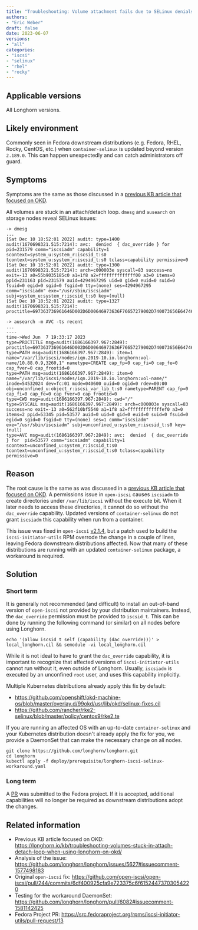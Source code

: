 ```yaml
---
title: "Troubleshooting: Volume attachment fails due to SELinux denials in Fedora downstream distributions"
authors:
- "Eric Weber"
draft: false
date: 2023-06-07
versions:
- "all"
categories:
- "iscsi"
- "selinux"
- "rhel"
- "rocky"
---
```


## Applicable versions
All Longhorn versions.

## Likely environment
Commonly seen in Fedora downstream distributions (e.g. Fedora, RHEL, Rocky, CentOS, etc.) when `container-selinux` is
updated beyond version `2.189.0`. This can happen unexpectedly and can catch administrators off guard.

## Symptoms
Symptoms are the same as those discussed in a [previous KB article that focused on
OKD](../troubleshooting-volumes-stuck-in-attach-detach-loop-when-using-longhorn-on-okd/).

All volumes are stuck in an attach/detach loop. `dmesg` and `ausearch` on storage nodes reveal SELinux issues:
```
-> dmesg
...
[Sat Dec 10 18:52:01 2022] audit: type=1400 audit(1670698321.515:7214): avc:  denied  { dac_override } for  pid=231579 comm="iscsiadm" capability=1  scontext=system_u:system_r:iscsid_t:s0 tcontext=system_u:system_r:iscsid_t:s0 tclass=capability permissive=0
[Sat Dec 10 18:52:01 2022] audit: type=1300 audit(1670698321.515:7214): arch=c000003e syscall=83 success=no exit=-13 a0=55b9035185c0 a1=1f8 a2=ffffffffffffff00 a3=0 items=0 ppid=231163 pid=231579 auid=4294967295 uid=0 gid=0 euid=0 suid=0 fsuid=0 egid=0 sgid=0 fsgid=0 tty=(none) ses=4294967295 comm="iscsiadm" exe="/usr/sbin/iscsiadm" subj=system_u:system_r:iscsid_t:s0 key=(null)
[Sat Dec 10 18:52:01 2022] audit: type=1327 audit(1670698321.515:7214): proctitle=697363736961646D002D6D00646973636F76657279002D740073656E6474617267657473002D700031302E3133312E312E31363

-> ausearch -m AVC -ts recent
...
----
time->Wed Jun  7 19:33:17 2023
type=PROCTITLE msg=audit(1686166397.967:2849): proctitle=697363736961646D002D6D00646973636F76657279002D740073656E6474617267657473002D700031302E38382E302E39
type=PATH msg=audit(1686166397.967:2849): item=1 name="/var/lib/iscsi/nodes/iqn.2019-10.io.longhorn:vol-name/10.88.0.9,3260,1" nametype=CREATE cap_fp=0 cap_fi=0 cap_fe=0 cap_fver=0 cap_frootid=0
type=PATH msg=audit(1686166397.967:2849): item=0 name="/var/lib/iscsi/nodes/iqn.2019-10.io.longhorn:vol-name/" inode=54532024 dev=fc:01 mode=040600 ouid=0 ogid=0 rdev=00:00 obj=unconfined_u:object_r:iscsi_var_lib_t:s0 nametype=PARENT cap_fp=0 cap_fi=0 cap_fe=0 cap_fver=0 cap_frootid=0
type=CWD msg=audit(1686166397.967:2849): cwd="/"
type=SYSCALL msg=audit(1686166397.967:2849): arch=c000003e syscall=83 success=no exit=-13 a0=562f10bf5540 a1=1f8 a2=fffffffffffffef0 a3=0 items=2 ppid=53345 pid=53577 auid=0 uid=0 gid=0 euid=0 suid=0 fsuid=0 egid=0 sgid=0 fsgid=0 tty=(none) ses=1 comm="iscsiadm" exe="/usr/sbin/iscsiadm" subj=unconfined_u:system_r:iscsid_t:s0 key=(null)
type=AVC msg=audit(1686166397.967:2849): avc:  denied  { dac_override } for  pid=53577 comm="iscsiadm" capability=1  scontext=unconfined_u:system_r:iscsid_t:s0 tcontext=unconfined_u:system_r:iscsid_t:s0 tclass=capability permissive=0
```

## Reason

The root cause is the same as was discussed in a [previous KB article that focused on
OKD](../troubleshooting-volumes-stuck-in-attach-detach-loop-when-using-longhorn-on-okd/). A permissions issue in
`open-iscsi` causes `iscsiadm` to create directories under `/var/lib/iscsi` without the execute bit. When it later
needs to access these directories, it cannot do so without the `dac_override` capability. Updated versions of
`container-selinux` do not grant `iscsiadm` this capability when run from a container.

This issue was fixed in `open-iscsi`
[v2.1.4](https://github.com/open-iscsi/open-iscsi/pull/244/commits/6df400925cfa9e723375c6f61524473703054220), but a
patch used to build the `iscsi-initiator-utils` RPM overrode the change in a couple of lines, leaving Fedora
downstream distributions affected. Now that many of these distributions are running with an updated `container-selinux`
package, a workaround is required.


## Solution

### Short term

It is generally not recommended (and difficult) to install an out-of-band version of `open-iscsi` not provided by your
distribution maintainers. Instead, the `dac_override` permission must be provided to `iscsid_t`. This can be done by
running the following command (or similar) on all nodes before using Longhorn.

```
echo '(allow iscsid_t self (capability (dac_override)))' > local_longhorn.cil && semodule -vi local_longhorn.cil
```

While it is not ideal to have to grant the `dac_override` capability, it is important to recognize that affected
versions of `iscsi-initiator-utils` cannot run without it, even outside of Longhorn. Usually, `iscsiadm` is executed
by an unconfined `root` user, and uses this capability implicitly.

Multiple Kubernetes distributions already apply this fix by default:
- https://github.com/openshift/okd-machine-os/blob/master/overlay.d/99okd/usr/lib/okd/selinux-fixes.cil
- https://github.com/rancher/rke2-selinux/blob/master/policy/centos9/rke2.te

If you are running an affected OS with an up-to-date `container-selinux` and your Kubernetes distribution doesn't
already apply the fix for you, we provide a DaemonSet that can make the necessary change on all nodes.

```
git clone https://github.com/longhorn/longhorn.git
cd longhorn
kubectl apply -f deploy/prerequisite/longhorn-iscsi-selinux-workaround.yaml
```

### Long term

A [PR](https://src.fedoraproject.org/rpms/iscsi-initiator-utils/pull-request/13) was submitted to the Fedora project.
If it is accepted, additional capabilities will no longer be required as downstream distributions adopt the changes.

## Related information

- Previous KB article focused on OKD:
  https://longhorn.io/kb/troubleshooting-volumes-stuck-in-attach-detach-loop-when-using-longhorn-on-okd/
- Analysis of the issue:
  https://github.com/longhorn/longhorn/issues/5627#issuecomment-1577498183
- Original `open-iscsi` fix:
  https://github.com/open-iscsi/open-iscsi/pull/244/commits/6df400925cfa9e723375c6f61524473703054220
- Testing for the workaround DaemonSet:
  https://github.com/longhorn/longhorn/pull/6082#issuecomment-1581142425
- Fedora Project PR:
  https://src.fedoraproject.org/rpms/iscsi-initiator-utils/pull-request/13

